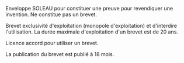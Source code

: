 
Enveloppe SOLEAU pour constituer une preuve pour revendiquer une invention. Ne constitue pas un brevet.

Brevet exclusivité d'exploitation (monopole d'exploitation) et d'interdire l'utilisation. La durée maximale d'exploitation d'un brevet est de 20 ans.

Licence accord pour utiliser un brevet.

La publication du brevet est publié à 18 mois.